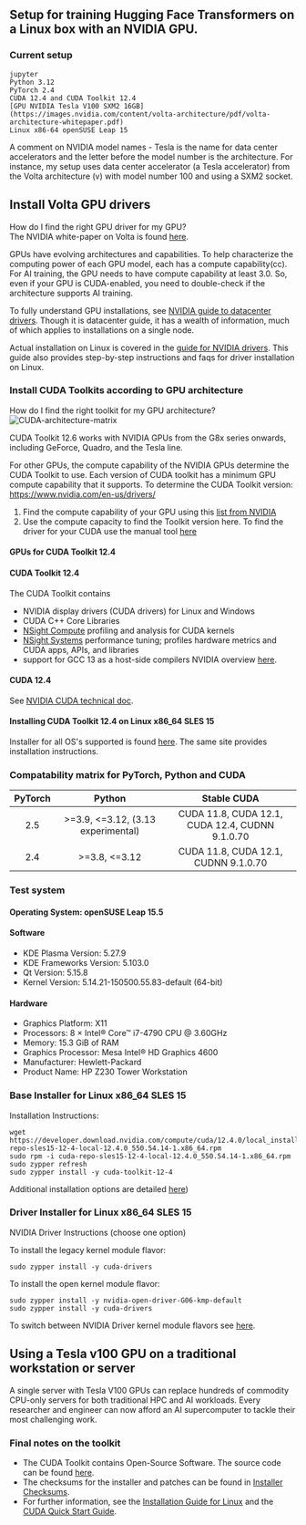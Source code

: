 ## Setup for training Hugging Face Transformers on a Linux box with an NVIDIA GPU.

### Current setup
```
jupyter
Python 3.12
PyTorch 2.4
CUDA 12.4 and CUDA Toolkit 12.4
[GPU NVIDIA Tesla V100 SXM2 16GB](https://images.nvidia.com/content/volta-architecture/pdf/volta-architecture-whitepaper.pdf)  
Linux x86-64 openSUSE Leap 15
```
A comment on NVIDIA model names - Tesla is the name for data center accelerators and the letter before the model number is the architecture.
For instance, my setup uses data center accelerator (a Tesla accelerator) from the Volta architecture (v) with model number 100 and using a SXM2 socket.

## Install Volta GPU drivers

How do I find the right GPU driver for my GPU?  
The NVIDIA white-paper on Volta is found [here](https://images.nvidia.com/content/volta-architecture/pdf/volta-architecture-whitepaper.pdf).

GPUs have evolving architectures and capabilities.  To help characterize the computing power of each GPU model, each has a compute capability(cc). For AI training, the GPU needs to have compute capability at least 3.0. So, even if your GPU is CUDA-enabled, you need to double-check if the architecture supports AI training.

To fully understand GPU installations, see [NVIDIA guide to datacenter drivers](https://docs.nvidia.com/datacenter/tesla/pdf/NVIDIA_Datacenter_Drivers.pdf). Though it is datacenter guide, it has a wealth of information, much of which applies to installations on a single node.  

Actual installation on Linux is covered in the [guide for NVIDIA drivers](https://docs.nvidia.com/datacenter/tesla/driver-installation-guide/index.html#). This guide also provides step-by-step instructions and faqs for driver installation on Linux.  

### Install CUDA Toolkits according to GPU architecture
How do I find the right toolkit for my GPU architecture?
![CUDA-architecture-matrix](https://github.com/user-attachments/assets/7fc993db-5628-4bc0-9631-704d302b7fe8)


CUDA Toolkit 12.6 works with NVIDIA GPUs from the G8x series onwards, including GeForce, Quadro, and the Tesla line. 

For other GPUs, the compute capability of the NVIDIA GPUs determine the CUDA Toolkit to use.  Each version of CUDA toolkit has a minimum GPU compute capability that it supports. 
To determine the CUDA Toolkit version: https://www.nvidia.com/en-us/drivers/
1. Find the compute capability of your GPU using this [list from NVIDIA](https://developer.nvidia.com/cuda-gpus)
2. Use the compute capacity to find the Toolkit version here.
To find the driver for your CUDA use the manual tool [here](https://www.nvidia.com/en-us/drivers/)

#### GPUs for CUDA Toolkit 12.4


#### CUDA Toolkit 12.4
The CUDA Toolkit contains
- NVIDIA display drivers (CUDA drivers) for Linux and Windows
- CUDA C++ Core Libraries
- [NSight Compute](https://developer.nvidia.com/tools-overview/nsight-compute/get-started) profiling and analysis for CUDA kernels
- [NSight Systems](https://developer.nvidia.com/nsight-systems/get-started) performance tuning; profiles hardware metrics and CUDA apps, APIs, and libraries 
- support for GCC 13 as a host-side compilers
NVIDIA overview [here](https://developer.nvidia.com/blog/cuda-toolkit-12-4-enhances-support-for-nvidia-grace-hopper-and-confidential-computing/).

#### CUDA 12.4
See [NVIDIA CUDA technical doc](https://docs.nvidia.com/cuda/doc/index.html).
#### Installing CUDA Toolkit 12.4 on Linux x86_64 SLES 15
Installer for all OS's supported is found [here](https://developer.nvidia.com/cuda-12-4-0-download-archive).  The same site provides installation instructions.

### Compatability matrix for PyTorch, Python and CUDA
| PyTorch  |               Python	              |                   Stable CUDA                   |
|:--------:|:----------------------------------:|:-----------------------------------------------:|
|   2.5	   | >=3.9, <=3.12, (3.13 experimental) |	CUDA 11.8, CUDA 12.1, CUDA 12.4, CUDNN 9.1.0.70 |
|   2.4	   |         >=3.8, <=3.12	            |     CUDA 11.8, CUDA 12.1, CUDNN 9.1.0.70        |



### Test system

#### Operating System: openSUSE Leap 15.5

#### Software
- KDE Plasma Version: 5.27.9
- KDE Frameworks Version: 5.103.0
- Qt Version: 5.15.8
- Kernel Version: 5.14.21-150500.55.83-default (64-bit)

#### Hardware
- Graphics Platform: X11
- Processors: 8 × Intel® Core™ i7-4790 CPU @ 3.60GHz
- Memory: 15.3 GiB of RAM
- Graphics Processor: Mesa Intel® HD Graphics 4600
- Manufacturer: Hewlett-Packard
- Product Name: HP Z230 Tower Workstation



### Base Installer for Linux x86_64 SLES 15	
Installation Instructions:
```
wget https://developer.download.nvidia.com/compute/cuda/12.4.0/local_installers/cuda-repo-sles15-12-4-local-12.4.0_550.54.14-1.x86_64.rpm
sudo rpm -i cuda-repo-sles15-12-4-local-12.4.0_550.54.14-1.x86_64.rpm
sudo zypper refresh
sudo zypper install -y cuda-toolkit-12-4
```

Additional installation options are detailed [here](https://docs.nvidia.com/cuda/cuda-installation-guide-linux/#meta-packages))

### Driver Installer for Linux x86_64 SLES 15		
NVIDIA Driver Instructions (choose one option)

To install the legacy kernel module flavor:
```
sudo zypper install -y cuda-drivers
```

To install the open kernel module flavor:
```
sudo zypper install -y nvidia-open-driver-G06-kmp-default
sudo zypper install -y cuda-drivers
```

To switch between NVIDIA Driver kernel module flavors see [here](https://docs.nvidia.com/cuda/cuda-installation-guide-linux/#switching-between-driver-module-flavors).

## Using a Tesla v100 GPU on a traditional workstation or server 
A single server with Tesla V100 GPUs can replace hundreds of commodity CPU-only servers for both traditional HPC and AI workloads. 
Every researcher and engineer can now afford an AI supercomputer to tackle their most challenging work.


### Final notes on the toolkit
- The CUDA Toolkit contains Open-Source Software. The source code can be found [here](https://developer.download.nvidia.com/compute/cuda/opensource/12.4.0).
- The checksums for the installer and patches can be found in [Installer Checksums](https://developer.download.nvidia.com/compute/cuda/12.4.0/docs/sidebar/md5sum.txt).
- For further information, see the [Installation Guide for Linux](https://docs.nvidia.com/cuda/cuda-installation-guide-linux/index.html) and the [CUDA Quick Start Guide](https://docs.nvidia.com/cuda/cuda-quick-start-guide/index.html).

```


